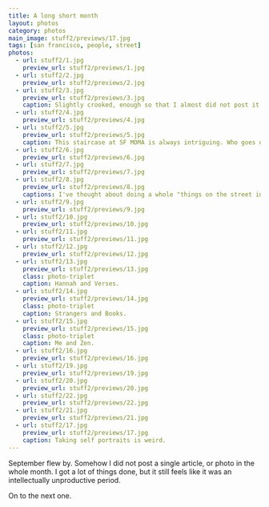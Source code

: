 ```yaml
---
title: A long short month
layout: photos
category: photos
main_image: stuff2/previews/17.jpg
tags: [san francisco, people, street]
photos:
  - url: stuff2/1.jpg
    preview_url: stuff2/previews/1.jpg
  - url: stuff2/2.jpg
    preview_url: stuff2/previews/2.jpg
  - url: stuff2/3.jpg
    preview_url: stuff2/previews/3.jpg
    caption: Slightly crooked, enough so that I almost did not post it.
  - url: stuff2/4.jpg
    preview_url: stuff2/previews/4.jpg
  - url: stuff2/5.jpg
    preview_url: stuff2/previews/5.jpg
    caption: This staircase at SF MOMA is always intriguing. Who goes up there anyway?
  - url: stuff2/6.jpg
    preview_url: stuff2/previews/6.jpg
  - url: stuff2/7.jpg
    preview_url: stuff2/previews/7.jpg
  - url: stuff2/8.jpg
    preview_url: stuff2/previews/8.jpg
    captions: I've thought about doing a whole "things on the street in SF" series. I'm sure it'd be fruitful.
  - url: stuff2/9.jpg
    preview_url: stuff2/previews/9.jpg
  - url: stuff2/10.jpg
    preview_url: stuff2/previews/10.jpg
  - url: stuff2/11.jpg
    preview_url: stuff2/previews/11.jpg
  - url: stuff2/12.jpg
    preview_url: stuff2/previews/12.jpg
  - url: stuff2/13.jpg
    preview_url: stuff2/previews/13.jpg
    class: photo-triplet
    caption: Hannah and Verses.
  - url: stuff2/14.jpg
    preview_url: stuff2/previews/14.jpg
    class: photo-triplet
    caption: Strangers and Books.
  - url: stuff2/15.jpg
    preview_url: stuff2/previews/15.jpg
    class: photo-triplet
    caption: Me and Zen.
  - url: stuff2/16.jpg
    preview_url: stuff2/previews/16.jpg
  - url: stuff2/19.jpg
    preview_url: stuff2/previews/19.jpg
  - url: stuff2/20.jpg
    preview_url: stuff2/previews/20.jpg
  - url: stuff2/22.jpg
    preview_url: stuff2/previews/22.jpg
  - url: stuff2/21.jpg
    preview_url: stuff2/previews/21.jpg
  - url: stuff2/17.jpg
    preview_url: stuff2/previews/17.jpg
    caption: Taking self portraits is weird.
---
```


September flew by. Somehow I did not post a single article, or photo in the whole month. I got a lot of things done, but it still feels like it was an intellectually unproductive period.

On to the next one.